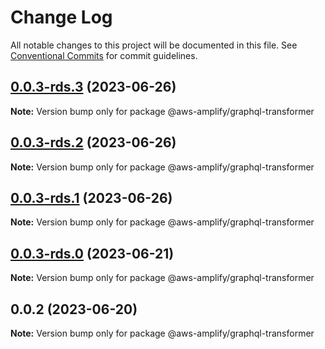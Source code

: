 # Change Log

All notable changes to this project will be documented in this file.
See [Conventional Commits](https://conventionalcommits.org) for commit guidelines.

## [0.0.3-rds.3](https://github.com/aws-amplify/amplify-category-api/compare/@aws-amplify/graphql-transformer@0.0.3-rds.2...@aws-amplify/graphql-transformer@0.0.3-rds.3) (2023-06-26)

**Note:** Version bump only for package @aws-amplify/graphql-transformer

## [0.0.3-rds.2](https://github.com/aws-amplify/amplify-category-api/compare/@aws-amplify/graphql-transformer@0.0.3-rds.1...@aws-amplify/graphql-transformer@0.0.3-rds.2) (2023-06-26)

**Note:** Version bump only for package @aws-amplify/graphql-transformer

## [0.0.3-rds.1](https://github.com/aws-amplify/amplify-category-api/compare/@aws-amplify/graphql-transformer@0.0.3-rds.0...@aws-amplify/graphql-transformer@0.0.3-rds.1) (2023-06-26)

**Note:** Version bump only for package @aws-amplify/graphql-transformer

## [0.0.3-rds.0](https://github.com/aws-amplify/amplify-category-api/compare/@aws-amplify/graphql-transformer@0.0.2...@aws-amplify/graphql-transformer@0.0.3-rds.0) (2023-06-21)

**Note:** Version bump only for package @aws-amplify/graphql-transformer

## 0.0.2 (2023-06-20)

**Note:** Version bump only for package @aws-amplify/graphql-transformer
